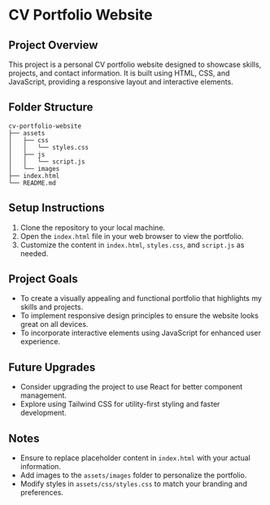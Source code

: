 # CV Portfolio Website

## Project Overview
This project is a personal CV portfolio website designed to showcase skills, projects, and contact information. It is built using HTML, CSS, and JavaScript, providing a responsive layout and interactive elements.

## Folder Structure
```
cv-portfolio-website
├── assets
│   ├── css
│   │   └── styles.css
│   ├── js
│   │   └── script.js
│   └── images
├── index.html
└── README.md
```

## Setup Instructions
1. Clone the repository to your local machine.
2. Open the `index.html` file in your web browser to view the portfolio.
3. Customize the content in `index.html`, `styles.css`, and `script.js` as needed.

## Project Goals
- To create a visually appealing and functional portfolio that highlights my skills and projects.
- To implement responsive design principles to ensure the website looks great on all devices.
- To incorporate interactive elements using JavaScript for enhanced user experience.

## Future Upgrades
- Consider upgrading the project to use React for better component management.
- Explore using Tailwind CSS for utility-first styling and faster development.

## Notes
- Ensure to replace placeholder content in `index.html` with your actual information.
- Add images to the `assets/images` folder to personalize the portfolio.
- Modify styles in `assets/css/styles.css` to match your branding and preferences.